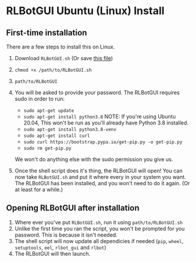 # RLBotGUI Ubuntu (Linux) Install

## First-time installation

There are a few steps to install this on Linux.

1. Download `RLBotGUI.sh` (Or save [this file](https://raw.githubusercontent.com/VirxEC/RLBotGUI/master/linux-install/RLBotGUI.sh))
2. `chmod +x /path/to/RLBotGUI.sh`
3. `path/to/RLBotGUI`
4. You will be asked to provide your password. The RLBotGUI requires sudo in order to run:

   - `sudo apt-get update`
   - `sudo apt-get install python3.8` NOTE: If you're using Ubuntu 20.04, This won't be run as you'll already have Python 3.8 installed.
   - `sudo apt-get install python3.8-venv`
   - `sudo apt-get install curl`
   - `sudo curl https://bootstrap.pypa.io/get-pip.py -o get-pip.py`
   - `sudo rm get-pip.py`

   We won't do anything else with the sudo permission you give us.

5. Once the shell script does it's thing, the RLBotGUI will open! You can now take `RLBotGUI.sh` and put it where every in your system you want. The RLBotGUI has been installed, and you won't need to do it again. (Or at least for a while.)

## Opening RLBotGUI after installation

1. Where ever you've put `RLBotGUI.sh`, run it using `path/to/RLBotGUI.sh`
2. Unlike the first time you ran the script, you won't be prompted for you password. This is because it isn't needed.
3. The shell script will now update all dependicies if needed (`pip`, `wheel`, `setuptools`, `eel`, `rlbot_gui` and `rlbot`)
4. The RLBotGUI will then launch.

